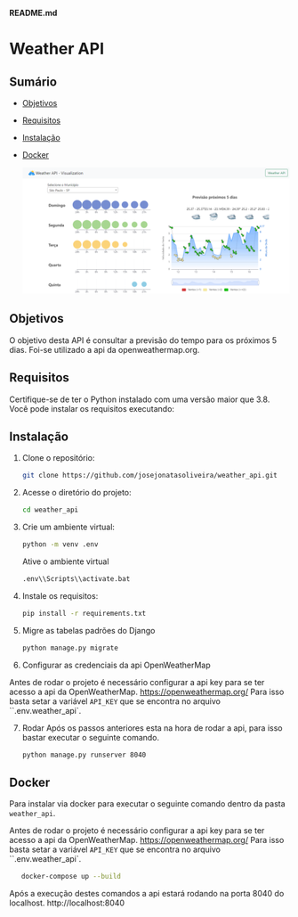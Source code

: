 **README.md**

# Weather API

## Sumário

- [Objetivos](#objetivos)
- [Requisitos](#requisitos)
- [Instalação](#instalação)
- [Docker](#docker)

  ![Home Screen](https://github.com/josejonatasoliveira/weather_api/blob/master/images/home.png)


## Objetivos
O objetivo desta API é consultar a previsão do tempo para os próximos 5 dias. Foi-se utilizado a api da openweathermap.org. 

## Requisitos

Certifique-se de ter o Python instalado com uma versão maior que 3.8. Você pode instalar os requisitos executando:

## Instalação

1. Clone o repositório:

   ```bash
   git clone https://github.com/josejonatasoliveira/weather_api.git
   ```

2. Acesse o diretório do projeto:

   ```bash
   cd weather_api
   ```
3. Crie um ambiente virtual:
    ```bash
   python -m venv .env
   ```

    Ative o ambiente virtual

   ```bash
   .env\\Scripts\\activate.bat
   ```

4. Instale os requisitos:

   ```bash
   pip install -r requirements.txt
   ```

5. Migre as tabelas padrões do Django

   ```bash
   python manage.py migrate
   ```
6. Configurar as credenciais da api OpenWeatherMap

Antes de rodar o projeto é necessário configurar a api key para se ter acesso a api da OpenWeatherMap.
https://openweathermap.org/ 
Para isso basta setar a variável `API_KEY` que se encontra no arquivo ``.env.weather_api`.

7. Rodar
Após os passos anteriores esta na hora de rodar a api, para isso bastar executar o seguinte comando.
    ```bash
   python manage.py runserver 8040
   ```



##  Docker
Para instalar via docker para executar o seguinte comando dentro da pasta `weather_api`.

Antes de rodar o projeto é necessário configurar a api key para se ter acesso a api da OpenWeatherMap.
https://openweathermap.org/ 
Para isso basta setar a variável `API_KEY` que se encontra no arquivo ``.env.weather_api`.

```bash
   docker-compose up --build
```

Após a execução destes comandos a api estará rodando na porta 8040 do localhost.
http://localhost:8040